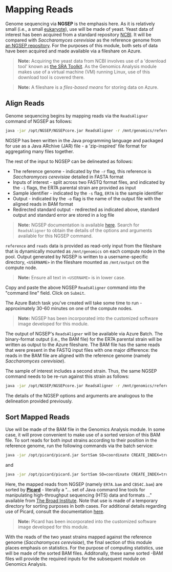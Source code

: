 # Mapping Reads 

Genome sequencing via **NGSEP** is the emphasis here. As it is relatively small (i.e., a small [eukaryote](https://en.wikipedia.org/wiki/Eukaryote)), use will be made of yeast. Yeast data of interest has been acquired from a standard repository [NCBI](https://www.ncbi.nlm.nih.gov). It will be compared with _Saccharomyces cerevisiae_ as the reference genome from [an NGSEP repository](https://sourceforge.net/projects/ngsep/files/training/). For the purposes of this module, both sets of data have been acquired and made available via a fileshare on Azure. 

> **Note:** 
> Acquiring the yeast data from NCBI involves use of a 'download tool' known as [the SRA Toolkit](https://www.ncbi.nlm.nih.gov/home/tools/). As the Genomics Analysis module makes use of a virtual machine (VM) running Linux, use of this download tool is covered there. 

> **Note:**
> A fileshare is a _files-based means_ for storing data on Azure. 

## Align Reads

Genome sequencing begins by mapping reads via the `ReadsAligner` command of NGSEP as follows:

<!--- correct paths - account for blob storage & explain mapping reads --->

```bash
java -jar /opt/NGSEP/NGSEPcore.jar ReadsAligner -r /mnt/genomics/reference/Saccharomyces_cerevisiae.fa -i /mnt/genomics/reads/ER7A_1.fastq.gz -i2 /mnt/genomics/reads/ER7A_2.fastq.gz -s ER7A -o /mnt/output/<USERNAME>/ER7A.bam >& /mnt/output/<USERNAME>/ER7A_aln.log
```

<!--- log file needed? --->

<!--- could each of the FASTQ files be reads aligned indep? If so, how would the results be combined? --->

NGSEP has been written in the Java programming language and packaged for use as a Java ARchive (JAR) file - a 'zip-inspired' file format for aggregating many files together.  

The rest of the input to NGSEP can be delineated as follows:

- The reference genome - indicated by the `-r` flag, this reference is _Saccharomyces cerevisiae_ detailed in FASTA format 
- Inputs of interest - split across two FASTQ format files, and indicated by the `-i` flags, the ER7A parental strain are provided as input 
- Sample identifier - indicated by the `-s` flag, `ER7A` is the sample identifier 
- Output -  indicated by the `-o` flag is the name of the output file with the aligned reads in BAM format 
- Redirected standard output - redirected as indicated above, standard output and standard error are stored in a log file 

> **Note:**
> NGSEP documentation is available [here](https://sourceforge.net/projects/ngsep/files/Library/). Search for `ReadsAligner` to obtain the details of the options and arguments available for this NGSEP command. 

`reference` and `reads` data is provided as read-only input from the fileshare that is dynamically mounted as `/mnt/genomics` on each compute node in the pool. Output generated by NGSEP is written to a username-specific directory, `<USERNAME>` in the fileshare mounted as `/mnt/output` on the compute node. 

> **Note:**
> Ensure all text in `<USERNAME>` is in lower case. 

Copy and paste the above NGSEP `ReadsAligner` command into the "command line" field. Click on `Submit`. 

The Azure Batch task you've created will take some time to run - approximately 30-60 minutes on one of the compute nodes. 

> **Note:**
> NGSEP has been incorporated into the customized software image developed for this module. 

<!--- need to verify --->

The output of NGSEP's `ReadsAligner` will be available via Azure Batch. The binary-format output (i.e., the BAM file) for the ER7A parental strain will be written as output to the Azure fileshare. The BAM file has the same reads that were present in the FASTQ input files with one major difference: the reads in the BAM file are aligned with the reference genome (namely _Saccharomyces cerevisiae_).

The sample of interest includes a second strain. Thus, the same NGSEP command needs to be re-run against this strain as follows:

```bash
java -jar /opt/NGSEP/NGSEPcore.jar ReadsAligner -r /mnt/genomics/reference/Saccharomyces_cerevisiae.fa -i /mnt/genomics/reads/CBS4C_1.fastq.gz -i2 /mnt/genomics/reads/CBS4C_2.fastq.gz -s CBS4C -o /mnt/output/<USERNAME>/CBS4C.bam >& /mnt/output/<USERNAME>/CBS4C_aln.log 
```

The details of the NGSEP options and arguments are analogous to the delineation provided previously. 

<!--- HERE --->

## Sort Mapped Reads 

Use will be made of the BAM file in the Genomics Analysis module. In some case, it will prove convenient to make use of a sorted version of this BAM file. To sort reads for both input strains according to their position in the reference genome, run the following commands via the batch service:

<!--- need to test! --->

<!--- use a global tmpdir --->

```bash
java -jar /opt/picard/picard.jar SortSam SO=coordinate CREATE_INDEX=true TMP_DIR=/mnt/output/<USERNAME> I=/mnt/output/<USERNAME>/ER7A.bam O=/mnt/output/<USERNAME>/ER7A_sorted.bam >& /mnt/output/<USERNAME>/ER7A_sort.log
```

<!--- orig TMP_DIR=/mnt/output/<USERNAME>/tmpdir_sort_ER7A --->

and 

```bash
java -jar /opt/picard/picard.jar SortSam SO=coordinate CREATE_INDEX=true TMP_DIR=/mnt/output/<USERNAME> I=/mnt/output/<USERNAME>/CBS4C.bam O=/mnt/output/<USERNAME>/CBS4C_sorted.bam >& /mnt/output/<USERNAME>/CBS4C_sort.log.         
```

Here, the mapped reads from NGSEP (namely `ER7A.bam` and `CBS4C.bam`) are sorted by [**Picard**](https://github.com/broadinstitute/picard) - literally a "... set of Java command line tools for manipulating high-throughput sequencing (HTS) data and formats ..." available from [The Broad Institute](https://www.broadinstitute.org/). Note that use is made of a temporary directory for sorting purposes in both cases. For additional details regarding use of Picard, consult the documentation [here](https://broadinstitute.github.io/picard/).

> **Note:**
> Picard has been incorporated into the customized software image developed for this module.

With the reads of the two yeast strains mapped against the reference genome (_Saccharomyces cerevisiae_), the final section of this module places emphasis on statistics. For the purpose of computing statistics, use will be made of the sorted BAM files. Additonally, these same sorted -BAM files will provide the required inputs for the subsequent module on Genomics Analysis. 